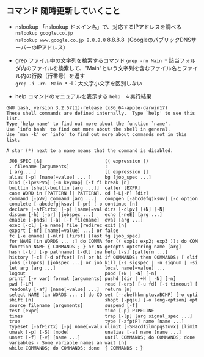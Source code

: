 ## コマンド 随時更新していくこと
- nslookup 「nslookup ドメイン名」で、対応するIPアドレスを調べる  
```nslookup google.co.jp```  
```nslookup www.google.co.jp 8.8.8.8``` 8.8.8.8（GoogleのパブリックDNSサーバーのIPアドレス）

- grep ファイル中の文字列を検索するコマンド
```grep -rn Main *``` 該当フォルダ内のファイルを検索して、"Main"という文字列を含むファイル名とファイル内の行数（行番号）を返す  
```grep -i -rn  Main *``` -i：大文字小文字を区別しない

- help コマンドのマニュアルを表示する
```help```　↓実行結果  
```
GNU bash, version 3.2.57(1)-release (x86_64-apple-darwin17)
These shell commands are defined internally.  Type `help' to see this list.
Type `help name' to find out more about the function `name'.
Use `info bash' to find out more about the shell in general.
Use `man -k' or `info' to find out more about commands not in this list.

A star (*) next to a name means that the command is disabled.

 JOB_SPEC [&]                       (( expression ))
 . filename [arguments]             :
 [ arg... ]                         [[ expression ]]
 alias [-p] [name[=value] ... ]     bg [job_spec ...]
 bind [-lpvsPVS] [-m keymap] [-f fi break [n]
 builtin [shell-builtin [arg ...]]  caller [EXPR]
 case WORD in [PATTERN [| PATTERN]. cd [-L|-P] [dir]
 command [-pVv] command [arg ...]   compgen [-abcdefgjksuv] [-o option
 complete [-abcdefgjksuv] [-pr] [-o continue [n]
 declare [-afFirtx] [-p] [name[=val dirs [-clpv] [+N] [-N]
 disown [-h] [-ar] [jobspec ...]    echo [-neE] [arg ...]
 enable [-pnds] [-a] [-f filename]  eval [arg ...]
 exec [-cl] [-a name] file [redirec exit [n]
 export [-nf] [name[=value] ...] or false
 fc [-e ename] [-nlr] [first] [last fg [job_spec]
 for NAME [in WORDS ... ;] do COMMA for (( exp1; exp2; exp3 )); do COM
 function NAME { COMMANDS ; } or NA getopts optstring name [arg]
 hash [-lr] [-p pathname] [-dt] [na help [-s] [pattern ...]
 history [-c] [-d offset] [n] or hi if COMMANDS; then COMMANDS; [ elif
 jobs [-lnprs] [jobspec ...] or job kill [-s sigspec | -n signum | -si
 let arg [arg ...]                  local name[=value] ...
 logout                             popd [+N | -N] [-n]
 printf [-v var] format [arguments] pushd [dir | +N | -N] [-n]
 pwd [-LP]                          read [-ers] [-u fd] [-t timeout] [
 readonly [-af] [name[=value] ...]  return [n]
 select NAME [in WORDS ... ;] do CO set [--abefhkmnptuvxBCHP] [-o opti
 shift [n]                          shopt [-pqsu] [-o long-option] opt
 source filename [arguments]        suspend [-f]
 test [expr]                        time [-p] PIPELINE
 times                              trap [-lp] [arg signal_spec ...]
 true                               type [-afptP] name [name ...]
 typeset [-afFirtx] [-p] name[=valu ulimit [-SHacdfilmnpqstuvx] [limit
 umask [-p] [-S] [mode]             unalias [-a] name [name ...]
 unset [-f] [-v] [name ...]         until COMMANDS; do COMMANDS; done
 variables - Some variable names an wait [n]
 while COMMANDS; do COMMANDS; done  { COMMANDS ; }
 ```


